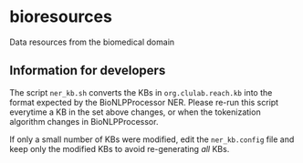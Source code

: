 # bioresources
Data resources from the biomedical domain

## Information for developers
The script `ner_kb.sh` converts the KBs in `org.clulab.reach.kb` into the format expected by the BioNLPProcessor NER. Please re-run this script everytime a KB in the set above changes, or when the tokenization algorithm changes in BioNLPProcessor. 

If only a small number of KBs were modified, edit the `ner_kb.config` file and keep only the modified KBs to avoid re-generating *all* KBs.
